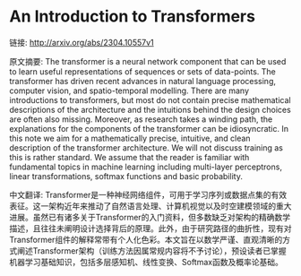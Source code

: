# An Introduction to Transformers

链接: http://arxiv.org/abs/2304.10557v1

原文摘要:
The transformer is a neural network component that can be used to learn
useful representations of sequences or sets of data-points. The transformer has
driven recent advances in natural language processing, computer vision, and
spatio-temporal modelling. There are many introductions to transformers, but
most do not contain precise mathematical descriptions of the architecture and
the intuitions behind the design choices are often also missing. Moreover, as
research takes a winding path, the explanations for the components of the
transformer can be idiosyncratic. In this note we aim for a mathematically
precise, intuitive, and clean description of the transformer architecture. We
will not discuss training as this is rather standard. We assume that the reader
is familiar with fundamental topics in machine learning including multi-layer
perceptrons, linear transformations, softmax functions and basic probability.

中文翻译:
Transformer是一种神经网络组件，可用于学习序列或数据点集的有效表征。这一架构近年来推动了自然语言处理、计算机视觉以及时空建模领域的重大进展。虽然已有诸多关于Transformer的入门资料，但多数缺乏对架构的精确数学描述，且往往未阐明设计选择背后的原理。此外，由于研究路径的曲折性，现有对Transformer组件的解释常带有个人化色彩。本文旨在以数学严谨、直观清晰的方式阐述Transformer架构（训练方法因属常规内容将不予讨论），预设读者已掌握机器学习基础知识，包括多层感知机、线性变换、Softmax函数及概率论基础。
